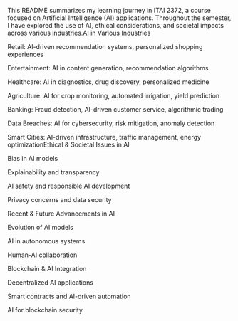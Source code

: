 This README summarizes my learning journey in ITAI 2372, a course focused on Artificial Intelligence (AI) applications. Throughout the semester, I have explored the use of AI, ethical considerations, and societal impacts across various industries.AI in Various Industries

Retail: AI-driven recommendation systems, personalized shopping experiences

Entertainment: AI in content generation, recommendation algorithms

Healthcare: AI in diagnostics, drug discovery, personalized medicine

Agriculture: AI for crop monitoring, automated irrigation, yield prediction

Banking: Fraud detection, AI-driven customer service, algorithmic trading

Data Breaches: AI for cybersecurity, risk mitigation, anomaly detection

Smart Cities: AI-driven infrastructure, traffic management, energy optimizationEthical & Societal Issues in AI

Bias in AI models

Explainability and transparency

AI safety and responsible AI development

Privacy concerns and data security

Recent & Future Advancements in AI

Evolution of AI models

AI in autonomous systems

Human-AI collaboration

Blockchain & AI Integration

Decentralized AI applications

Smart contracts and AI-driven automation

AI for blockchain security
